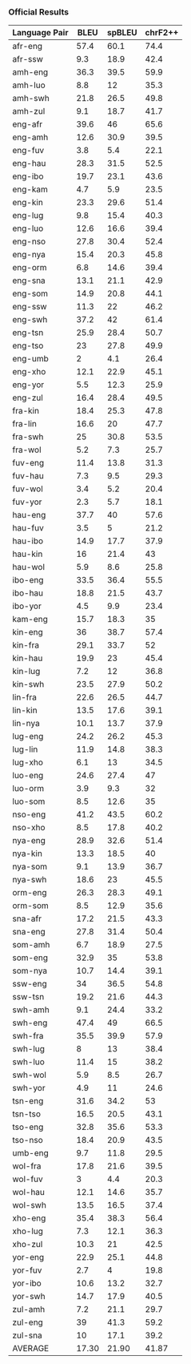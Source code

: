 ### Official Results

| Language Pair | BLEU	| spBLEU	| chrF2++ |
| - | - | - | - |
| afr-eng | 57.4 | 60.1 | 74.4 |
| afr-ssw | 9.3 | 18.9 | 42.4 |
| amh-eng | 36.3 | 39.5 | 59.9 |
| amh-luo | 8.8 | 12 | 35.3 |
| amh-swh | 21.8 | 26.5 | 49.8 |
| amh-zul | 9.1 | 18.7 | 41.7 |
| eng-afr | 39.6 | 46 | 65.6 |
| eng-amh | 12.6 | 30.9 | 39.5 |
| eng-fuv | 3.8 | 5.4 | 22.1 |
| eng-hau | 28.3 | 31.5 | 52.5 |
| eng-ibo | 19.7 | 23.1 | 43.6 |
| eng-kam | 4.7 | 5.9 | 23.5 |
| eng-kin | 23.3 | 29.6 | 51.4 |
| eng-lug | 9.8 | 15.4 | 40.3 |
| eng-luo | 12.6 | 16.6 | 39.4 |
| eng-nso | 27.8 | 30.4 | 52.4 |
| eng-nya | 15.4 | 20.3 | 45.8 |
| eng-orm | 6.8 | 14.6 | 39.4 |
| eng-sna | 13.1 | 21.1 | 42.9 |
| eng-som | 14.9 | 20.8 | 44.1 |
| eng-ssw | 11.3 | 22 | 46.2 |
| eng-swh | 37.2 | 42 | 61.4 |
| eng-tsn | 25.9 | 28.4 | 50.7 |
| eng-tso | 23 | 27.8 | 49.9 |
| eng-umb | 2 | 4.1 | 26.4 |
| eng-xho | 12.1 | 22.9 | 45.1 |
| eng-yor | 5.5 | 12.3 | 25.9 |
| eng-zul | 16.4 | 28.4 | 49.5 |
| fra-kin | 18.4 | 25.3 | 47.8 |
| fra-lin | 16.6 | 20 | 47.7 |
| fra-swh | 25 | 30.8 | 53.5 |
| fra-wol | 5.2 | 7.3 | 25.7 |
| fuv-eng | 11.4 | 13.8 | 31.3 |
| fuv-hau | 7.3 | 9.5 | 29.3 |
| fuv-wol | 3.4 | 5.2 | 20.4 |
| fuv-yor | 2.3 | 5.7 | 18.1 |
| hau-eng | 37.7 | 40 | 57.6 |
| hau-fuv | 3.5 | 5 | 21.2 |
| hau-ibo | 14.9 | 17.7 | 37.9 |
| hau-kin | 16 | 21.4 | 43 |
| hau-wol | 5.9 | 8.6 | 25.8 |
| ibo-eng | 33.5 | 36.4 | 55.5 |
| ibo-hau | 18.8 | 21.5 | 43.7 |
| ibo-yor | 4.5 | 9.9 | 23.4 |
| kam-eng | 15.7 | 18.3 | 35 |
| kin-eng | 36 | 38.7 | 57.4 |
| kin-fra | 29.1 | 33.7 | 52 |
| kin-hau | 19.9 | 23 | 45.4 |
| kin-lug | 7.2 | 12 | 36.8 |
| kin-swh | 23.5 | 27.9 | 50.2 |
| lin-fra | 22.6 | 26.5 | 44.7 |
| lin-kin | 13.5 | 17.6 | 39.1 |
| lin-nya | 10.1 | 13.7 | 37.9 |
| lug-eng | 24.2 | 26.2 | 45.3 |
| lug-lin | 11.9 | 14.8 | 38.3 |
| lug-xho | 6.1 | 13 | 34.5 |
| luo-eng | 24.6 | 27.4 | 47 |
| luo-orm | 3.9 | 9.3 | 32 |
| luo-som | 8.5 | 12.6 | 35 |
| nso-eng | 41.2 | 43.5 | 60.2 |
| nso-xho | 8.5 | 17.8 | 40.2 |
| nya-eng | 28.9 | 32.6 | 51.4 |
| nya-kin | 13.3 | 18.5 | 40 |
| nya-som | 9.1 | 13.9 | 36.7 |
| nya-swh | 18.6 | 23 | 45.5 |
| orm-eng | 26.3 | 28.3 | 49.1 |
| orm-som | 8.5 | 12.9 | 35.6 |
| sna-afr | 17.2 | 21.5 | 43.3 |
| sna-eng | 27.8 | 31.4 | 50.4 |
| som-amh | 6.7 | 18.9 | 27.5 |
| som-eng | 32.9 | 35 | 53.8 |
| som-nya | 10.7 | 14.4 | 39.1 |
| ssw-eng | 34 | 36.5 | 54.8 |
| ssw-tsn | 19.2 | 21.6 | 44.3 |
| swh-amh | 9.1 | 24.4 | 33.2 |
| swh-eng | 47.4 | 49 | 66.5 |
| swh-fra | 35.5 | 39.9 | 57.9 |
| swh-lug | 8 | 13 | 38.4 |
| swh-luo | 11.4 | 15 | 38.2 |
| swh-wol | 5.9 | 8.5 | 26.7 |
| swh-yor | 4.9 | 11 | 24.6 |
| tsn-eng | 31.6 | 34.2 | 53 |
| tsn-tso | 16.5 | 20.5 | 43.1 |
| tso-eng | 32.8 | 35.6 | 53.3 |
| tso-nso | 18.4 | 20.9 | 43.5 |
| umb-eng | 9.7 | 11.8 | 29.5 |
| wol-fra | 17.8 | 21.6 | 39.5 |
| wol-fuv | 3 | 4.4 | 20.3 |
| wol-hau | 12.1 | 14.6 | 35.7 |
| wol-swh | 13.5 | 16.5 | 37.4 |
| xho-eng | 35.4 | 38.3 | 56.4 |
| xho-lug | 7.3 | 12.1 | 36.3 |
| xho-zul | 10.3 | 21 | 42.5 |
| yor-eng | 22.9 | 25.1 | 44.8 |
| yor-fuv | 2.7 | 4 | 19.8 |
| yor-ibo | 10.6 | 13.2 | 32.7 |
| yor-swh | 14.7 | 17.9 | 40.5 |
| zul-amh | 7.2 | 21.1 | 29.7 |
| zul-eng | 39 | 41.3 | 59.2 |
| zul-sna | 10 | 17.1 | 39.2 |
| AVERAGE | 17.30 | 21.90 | 41.87 |
